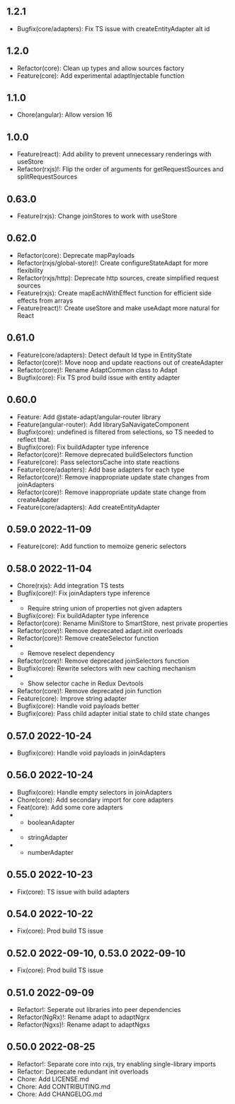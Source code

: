 ## 1.2.1

- Bugfix(core/adapters): Fix TS issue with createEntityAdapter alt id

## 1.2.0

- Refactor(core): Clean up types and allow sources factory
- Feature(core): Add experimental adaptInjectable function

## 1.1.0

- Chore(angular): Allow version 16

## 1.0.0

- Feature(react): Add ability to prevent unnecessary renderings with useStore
- Refactor(rxjs)!: Flip the order of arguments for getRequestSources and splitRequestSources

## 0.63.0

- Feature(rxjs): Change joinStores to work with useStore

## 0.62.0

- Refactor(core): Deprecate mapPayloads
- Refactor(rxjs/global-store)!: Create configureStateAdapt for more flexibility
- Refactor(rxjs/http): Deprecate http sources, create simplified request sources
- Feature(rxjs): Create mapEachWithEffect function for efficient side effects from arrays
- Feature(react)!: Create useStore and make useAdapt more natural for React

## 0.61.0

- Feature(core/adapters): Detect default Id type in EntityState
- Refactor(core)!: Move noop and update reactions out of createAdapter
- Refactor(core)!: Rename AdaptCommon class to Adapt
- Bugfix(core): Fix TS prod build issue with entity adapter

## 0.60.0

- Feature: Add @state-adapt/angular-router library
- Feature(angular-router): Add librarySaNavigateComponent
- Bugfix(core): undefined is filtered from selections, so TS needed to reflect that.
- Bugfix(core): Fix buildAdapter type inference
- Refactor(core)!: Remove deprecated buildSelectors function
- Feature(core): Pass selectorsCache into state reactions
- Feature(core/adapters): Add base adapters for each type
- Refactor(core)!: Remove inappropriate update state changes from joinAdapters
- Refactor(core)!: Remove inappropriate update state change from createAdapter
- Feature(core/adapters): Add createEntityAdapter

## 0.59.0 2022-11-09

- Feature(core): Add function to memoize generic selectors

## 0.58.0 2022-11-04

- Chore(rxjs): Add integration TS tests
- Bugfix(core)!: Fix joinAdapters type inference
- - Require string union of properties not given adapters
- Bugfix(core): Fix buildAdapter type inference
- Refactor(core): Rename MiniStore to SmartStore, nest private properties
- Refactor(core)!: Remove deprecated adapt.init overloads
- Refactor(core)!: Remove createSelector function
- - Remove reselect dependency
- Refactor(core)!: Remove deprecated joinSelectors function
- Bugfix(core): Rewrite selectors with new caching mechanism
- - Show selector cache in Redux Devtools
- Refactor(core)!: Remove deprecated join function
- Feature(core): Improve string adapter
- Bugfix(core): Handle void payloads better
- Bugfix(core): Pass child adapter initial state to child state changes

## 0.57.0 2022-10-24

- Bugfix(core): Handle void payloads in joinAdapters

## 0.56.0 2022-10-24

- Bugfix(core): Handle empty selectors in joinAdapters
- Chore(core): Add secondary import for core adapters
- Feat(core): Add some core adapters
- - booleanAdapter
- - stringAdapter
- - numberAdapter

## 0.55.0 2022-10-23

- Fix(core): TS issue with build adapters

## 0.54.0 2022-10-22

- Fix(core): Prod build TS issue

## 0.52.0 2022-09-10, 0.53.0 2022-09-10

- Fix(core): Prod build TS issue

## 0.51.0 2022-09-09

- Refactor!: Seperate out libraries into peer dependencies
- Refactor(NgRx)!: Rename adapt to adaptNgrx
- Refactor(Ngxs)!: Rename adapt to adaptNgxs

## 0.50.0 2022-08-25

- Refactor!: Separate core into rxjs, try enabling single-library imports
- Refactor: Deprecate redundant init overloads
- Chore: Add LICENSE.md
- Chore: Add CONTRIBUTING.md
- Chore: Add CHANGELOG.md
